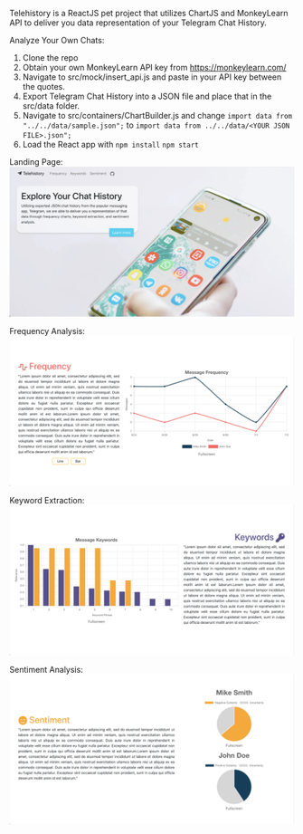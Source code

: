Telehistory is a ReactJS pet project that utilizes ChartJS and MonkeyLearn API to deliver you data representation of your Telegram Chat History. 

Analyze Your Own Chats:

1. Clone the repo
2. Obtain your own MonkeyLearn API key from https://monkeylearn.com/
3. Navigate to src/mock/insert_api.js and paste in your API key between the quotes.
4. Export Telegram Chat History into a JSON file and place that in the src/data folder.
5. Navigate to src/containers/ChartBuilder.js and change `import data from "../../data/sample.json";` to `import data from ../../data/<YOUR JSON FILE>.json";`
6. Load the React app with `npm install` `npm start`

Landing Page:
![](images/landing.png)

Frequency Analysis:
![](images/frequency.png)

Keyword Extraction:
![](images/keywords.png)

Sentiment Analysis:
![](images/sentiment.png)
